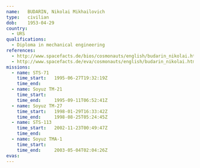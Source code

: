 ```yaml
---
name:	BUDARIN, Nikolai Mikhailovich
type:	civilian
dob:	1953-04-29
country:
  - URS
qualifications:
  - Diploma in mechanical engineering
references:
  - http://www.spacefacts.de/bios/cosmonauts/english/budarin_nikolai.htm
  - http://www.spacefacts.de/eva/cosmonauts/english/budarin_nikolai.htm
missions:
  - name: STS-71
    time_start:   1995-06-27T19:32:19Z
    time_end:     
  - name: Soyuz TM-21
    time_start:   
    time_end:     1995-09-11T06:52:41Z
  - name: Soyuz TM-27
    time_start:   1998-01-29T16:33:42Z
    time_end:     1998-08-25T05:24:45Z
  - name: STS-113
    time_start:   2002-11-23T00:49:47Z
    time_end:     
  - name: Soyuz TMA-1
    time_start:   
    time_end:     2003-05-04T02:04:26Z
evas:
---
```

